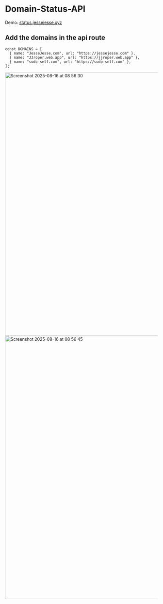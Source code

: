 # Domain-Status-API

Demo: [status.jessejesse.xyz](https://status.jessejesse.xyz)

## Add the domains in the api route

```
const DOMAINS = [
  { name: "JesseJesse.com", url: "https://jessejesse.com" },
  { name: "JJroper.web.app", url: "https://jjroper.web.app" },
  { name: "sudo-self.com", url: "https://sudo-self.com" },
];

```
<img width="1512" height="866" alt="Screenshot 2025-08-16 at 08 56 30" src="https://github.com/user-attachments/assets/748e8366-6d59-4d3e-9b5f-f7b8459ce923" />
<img width="1512" height="865" alt="Screenshot 2025-08-16 at 08 56 45" src="https://github.com/user-attachments/assets/6954e09a-7352-4450-abb5-05a8c19b86e3" />



